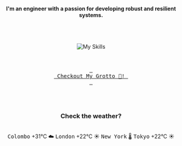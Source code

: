 <h4 align="center">I'm an engineer with a passion for developing robust and resilient systems.</h4>

<div align="center">
  <br/><br/>

![My Skills](https://go-skill-icons.vercel.app/api/icons?i=aws,azure,ts,go,docker,kubernetes,argocd,python&perline=4&theme=light)

<br/>

[<kbd> <br> Checkout My Grotto 🍵! <br> </kbd>](https://sathirak.me/)
  
</div>

<br/>
<br/>

<h3 align="center">Check the weather?</h3>
<!-- start-daily-update -->
<div align="center">
  <!-- Updated on Fri Jun 13 11:22:12 UTC 2025 -->
  <br>
  <kbd>Colombo</kbd> +31°C ☁️  <kbd>London</kbd> +22°C ☀️  <kbd>New York</kbd>  🌡️  <kbd>Tokyo</kbd> +22°C ☀️
</div>
<!-- end-daily-update -->
